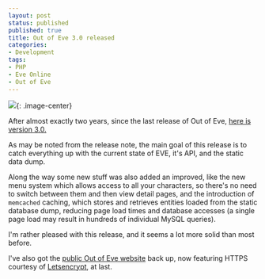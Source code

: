 ```yaml
---
layout: post
status: published
published: true
title: Out of Eve 3.0 released
categories:
- Development
tags:
- PHP
- Eve Online
- Out of Eve
---
```


![](https://outofeve.com/templates/light/images/title.png){: .image-center}

After almost exactly two years, since the last release of Out of Eve,
[here is version 3.0.](https://github.com/shrimpza/outofeve/releases/tag/outofeve-3.0-citadel)

As may be noted from the release note, the main goal of this release is to
catch everything up with the current state of EVE, it's API, and the static
data dump.

Along the way some new stuff was also added an improved, like the new menu
system which allows access to all your characters, so there's no need to switch
between them and then view detail pages, and the introduction of `memcached`
caching, which stores and retrieves entities loaded from the static database
dump, reducing page load times and database accesses (a single page load may
result in hundreds of individual MySQL queries).

I'm rather pleased with this release, and it seems a lot more solid than most
before.

I've also got the [public Out of Eve website](https://outofeve.com/) back up,
now featuring HTTPS courtesy of [Letsencrypt](https://letsencrypt.org/), at
last.
